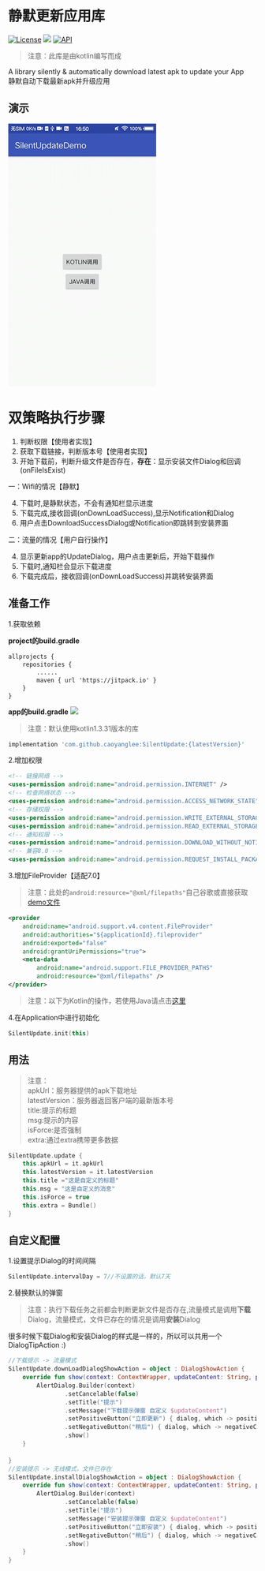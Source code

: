 # 静默更新应用库
[![License](https://img.shields.io/npm/l/mithril.svg)](https://www.npmjs.com/package/mithril)
[![](https://jitpack.io/v/caoyanglee/SilentUpdate.svg)](https://jitpack.io/#caoyanglee/SilentUpdate)
[![API](https://img.shields.io/badge/API-21%2B-brightgreen.svg?style=flat)](https://android-arsenal.com/api?level=21)

> 注意：此库是由kotlin编写而成<br>

A library silently & automatically download latest apk to update your App<br>
静默自动下载最新apk并升级应用

## 演示
![](https://github.com/CaoyangLee/SilentUpdate/blob/master/gif/gif_demo.gif)

# 双策略执行步骤
1. 判断权限【使用者实现】
2. 获取下载链接，判断版本号【使用者实现】
3. 开始下载前，判断升级文件是否存在，**存在**：显示安装文件Dialog和回调(onFileIsExist) 

一：Wifi的情况【静默】<br>

4. 下载时,是静默状态，不会有通知栏显示进度
5. 下载完成,接收回调(onDownLoadSuccess),显示Notification和Dialog
6. 用户点击DownloadSuccessDialog或Notification即跳转到安装界面

二：流量的情况【用户自行操作】<br>

4. 显示更新app的UpdateDialog，用户点击更新后，开始下载操作
5. 下载时,通知栏会显示下载进度
5. 下载完成后，接收回调(onDownLoadSuccess)并跳转安装界面

## 准备工作 
1.获取依赖

**project的build.gradle**

```
allprojects {
    repositories {
        ......        
        maven { url 'https://jitpack.io' }
    }
}
```
**app的build.gradle**
[![](https://jitpack.io/v/caoyanglee/SilentUpdate.svg)](https://jitpack.io/#caoyanglee/SilentUpdate)

> 注意：默认使用kotlin1.3.31版本的库

```gradle
implementation 'com.github.caoyanglee:SilentUpdate:{latestVersion}'
```

2.增加权限

```xml
<!-- 链接网络 -->
<uses-permission android:name="android.permission.INTERNET" />
<!-- 检查网络状态 -->
<uses-permission android:name="android.permission.ACCESS_NETWORK_STATE" />
<!-- 存储权限 -->
<uses-permission android:name="android.permission.WRITE_EXTERNAL_STORAGE" />
<uses-permission android:name="android.permission.READ_EXTERNAL_STORAGE" />
<!-- 通知权限 -->
<uses-permission android:name="android.permission.DOWNLOAD_WITHOUT_NOTIFICATION" />
<!-- 兼容8.0 -->
<uses-permission android:name="android.permission.REQUEST_INSTALL_PACKAGES" />
```       
3.增加FileProvider【适配7.0】

> 注意：此处的```android:resource="@xml/filepaths"```自己谷歌或直接获取[demo文件](https://github.com/CaoyangLee/SilentUpdate/blob/master/app/src/main/res/xml/filepaths.xml)

```xml
<provider
    android:name="android.support.v4.content.FileProvider"
    android:authorities="${applicationId}.fileprovider"
    android:exported="false"
    android:grantUriPermissions="true">
    <meta-data
        android:name="android.support.FILE_PROVIDER_PATHS"
        android:resource="@xml/filepaths" />
</provider>
```

> 注意：以下为Kotlin的操作，若使用Java请点击[这里](https://github.com/CaoyangLee/SilentUpdateDemo/blob/master/README_JAVA.md)

4.在Application中进行初始化

```kotlin
SilentUpdate.init(this)
```

## 用法
> 注意：<br>
apkUrl：服务器提供的apk下载地址<br>
latestVersion：服务器返回客户端的最新版本号<br>
title:提示的标题<br>
msg:提示的内容<br>
isForce:是否强制<br>
extra:通过extra携带更多数据<br>

```kotlin
SilentUpdate.update {
    this.apkUrl = it.apkUrl
    this.latestVersion = it.latestVersion
    this.title ="这是自定义的标题"
    this.msg = "这是自定义的消息"
    this.isForce = true
    this.extra = Bundle()
}
```

## 自定义配置
1.设置提示Dialog的时间间隔

```kotlin
SilentUpdate.intervalDay = 7//不设置的话，默认7天
```

2.替换默认的弹窗<br>
> 注意：执行下载任务之前都会判断更新文件是否存在,流量模式是调用**下载**Dialog，流量模式，文件已存在的情况是调用**安装**Dialog<br>

很多时候下载Dialog和安装Dialog的样式是一样的，所以可以共用一个DialogTipAction :)

```kotlin
//下载提示 -> 流量模式
SilentUpdate.downLoadDialogShowAction = object : DialogShowAction {
    override fun show(context: ContextWrapper, updateContent: String, positiveClick: () -> Unit, negativeClick: () -> Unit) {
        AlertDialog.Builder(context)
                .setCancelable(false)
                .setTitle("提示")
                .setMessage("下载提示弹窗 自定义 $updateContent")
                .setPositiveButton("立即更新") { dialog, which -> positiveClick() }
                .setNegativeButton("稍后") { dialog, which -> negativeClick() }
                .show()
    }

}
//安装提示 -> 无线模式，文件已存在
SilentUpdate.installDialogShowAction = object : DialogShowAction {
    override fun show(context: ContextWrapper, updateContent: String, positiveClick: () -> Unit, negativeClick: () -> Unit) {
        AlertDialog.Builder(context)
                .setCancelable(false)
                .setTitle("提示")
                .setMessage("安装提示弹窗 自定义 $updateContent")
                .setPositiveButton("立即安装") { dialog, which -> positiveClick() }
                .setNegativeButton("稍后") { dialog, which -> negativeClick() }
                .show()
    }
}
```

